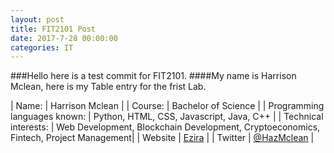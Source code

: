 ```yaml
---
layout: post
title: FIT2101 Post
date: 2017-7-28 00:00:00
categories: IT
---
```

###Hello here is a test commit for FIT2101. 
####My name is Harrison Mclean, here is my Table entry for the frist Lab.


| Name: | Harrison Mclean |
| Course: | Bachelor of Science |
| Programming languages known: | Python, HTML, CSS, Javascript, Java, C++ |
| Technical interests: | Web Development, Blockchain Development, Cryptoeconomics, Fintech, Project Management|
| Website | [Ezira](www.ezira.io) |
| Twitter | [@HazMclean](www.twitter.com/HazMclean) |
